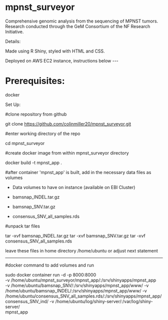# mpnst_surveyor

 Comprehensive genomic analysis from the sequencing of MPNST tumors. Research conducted through the GeM Consortium of the NF Research Initiative. 
 
 Details:
 
 Made using R Shiny, styled with HTML and CSS.
 
 Deployed on AWS EC2 instance, instructions below ---
 
 
 # Prerequisites: 
 
 docker 
 
 Set Up: 
 
 #clone repository from github 
 
 git clone https://github.com/colinmiller20/mpnst_surveyor.git
 
 #enter working directory of the repo 
 
 cd mpnst_surveyor 
 
 #create docker image from within mpnst_surveyor directory 
 
 docker build -t mpnst_app . 
 
 #after container 'mpnst_app' is built, add in the necessary data files as volumes 
 
 - Data volumes to have on instance (available on EBI Cluster) 
 
 - bamsnap_INDEL.tar.gz
 - bamsnap_SNV.tar.gz
 - consensus_SNV_all_samples.rds 
 
#unpack tar files 

 tar -xvf bamsnap_INDEL.tar.gz
 tar -xvf bamsnap_SNV.tar.gz
 tar -xvf consensus_SNV_all_samples.rds
 
 leave these files in home directory /home/ubuntu or adjust next statement 
 
 ------------------------------------
 
 #docker command to add volumes and run
 
 sudo docker container run -d -p 8000:8000 \
-v /home/ubuntu/mpnst_surveyor/mpnst_app/:/srv/shinyapps/mpnst_app \
-v /home/ubuntu/bamsnap_SNV/:/srv/shinyapps/mpnst_app/www/
-v /home/ubuntu/bamsnap_INDEL/:/srv/shinyapps/mpnst_app/www/
-v /home/ubuntu/consensus_SNV_all_samples.rds/:/srv/shinyapps/mpnst_app/consensus_SNV_ind/
-v /home/ubuntu/log/shiny-server/:/var/log/shiny-server/ \
mpnst_app



 
 
 

 
 
 
